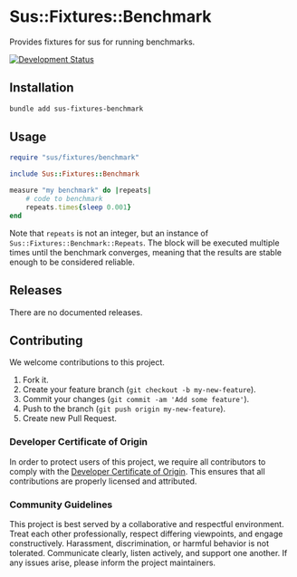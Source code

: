 # Sus::Fixtures::Benchmark

Provides fixtures for sus for running benchmarks.

[![Development Status](https://github.com/socketry/sus-fixtures-benchmark/workflows/Test/badge.svg)](https://github.com/socketry/sus-fixtures-benchmark/actions?workflow=Test)

## Installation

``` bash
bundle add sus-fixtures-benchmark
```

## Usage

``` ruby
require "sus/fixtures/benchmark"

include Sus::Fixtures::Benchmark

measure "my benchmark" do |repeats|
	# code to benchmark
	repeats.times{sleep 0.001}
end
```

Note that `repeats` is not an integer, but an instance of `Sus::Fixtures::Benchmark::Repeats`. The block will be executed multiple times until the benchmark converges, meaning that the results are stable enough to be considered reliable.

## Releases

There are no documented releases.

## Contributing

We welcome contributions to this project.

1.  Fork it.
2.  Create your feature branch (`git checkout -b my-new-feature`).
3.  Commit your changes (`git commit -am 'Add some feature'`).
4.  Push to the branch (`git push origin my-new-feature`).
5.  Create new Pull Request.

### Developer Certificate of Origin

In order to protect users of this project, we require all contributors to comply with the [Developer Certificate of Origin](https://developercertificate.org/). This ensures that all contributions are properly licensed and attributed.

### Community Guidelines

This project is best served by a collaborative and respectful environment. Treat each other professionally, respect differing viewpoints, and engage constructively. Harassment, discrimination, or harmful behavior is not tolerated. Communicate clearly, listen actively, and support one another. If any issues arise, please inform the project maintainers.

